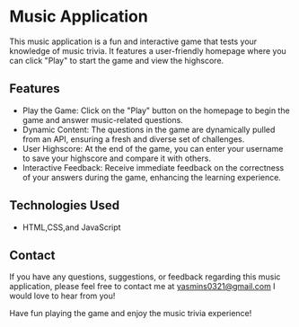 # Music Application

This music application is a fun and interactive game that tests your knowledge of music trivia. It features a user-friendly homepage where you can click "Play" to start the game and view the highscore.

## Features

- Play the Game: Click on the "Play" button on the homepage to begin the game and answer music-related questions.
- Dynamic Content: The questions in the game are dynamically pulled from an API, ensuring a fresh and diverse set of challenges.
- User Highscore: At the end of the game, you can enter your username to save your highscore and compare it with others.
- Interactive Feedback: Receive immediate feedback on the correctness of your answers during the game, enhancing the learning experience.

## Technologies Used

- HTML,CSS,and JavaScript


## Contact

If you have any questions, suggestions, or feedback regarding this music application, please feel free to contact me at yasmins0321@gmail.com I would love to hear from you!

Have fun playing the game and enjoy the music trivia experience!
